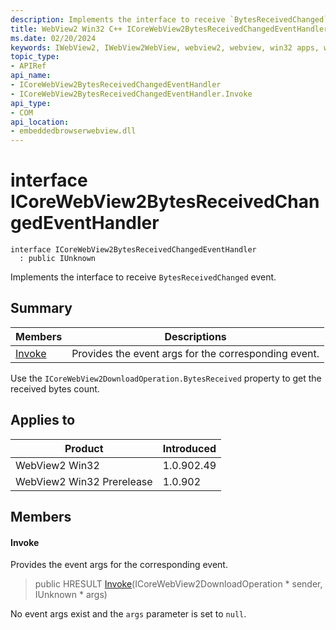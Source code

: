 ```yaml
---
description: Implements the interface to receive `BytesReceivedChanged` event.
title: WebView2 Win32 C++ ICoreWebView2BytesReceivedChangedEventHandler
ms.date: 02/20/2024
keywords: IWebView2, IWebView2WebView, webview2, webview, win32 apps, win32, edge, ICoreWebView2, ICoreWebView2Controller, browser control, edge html, ICoreWebView2BytesReceivedChangedEventHandler
topic_type: 
- APIRef
api_name:
- ICoreWebView2BytesReceivedChangedEventHandler
- ICoreWebView2BytesReceivedChangedEventHandler.Invoke
api_type:
- COM
api_location:
- embeddedbrowserwebview.dll
---
```


# interface ICoreWebView2BytesReceivedChangedEventHandler

```
interface ICoreWebView2BytesReceivedChangedEventHandler
  : public IUnknown
```

Implements the interface to receive `BytesReceivedChanged` event.

## Summary

 Members                        | Descriptions
--------------------------------|---------------------------------------------
[Invoke](#invoke) | Provides the event args for the corresponding event.

Use the `ICoreWebView2DownloadOperation.BytesReceived` property to get the received bytes count.

## Applies to

Product                         | Introduced
--------------------------------|---------------------------------------------
WebView2 Win32            |    1.0.902.49
WebView2 Win32 Prerelease |    1.0.902

## Members

#### Invoke

Provides the event args for the corresponding event.

> public HRESULT [Invoke](#invoke)(ICoreWebView2DownloadOperation * sender, IUnknown * args)

No event args exist and the `args` parameter is set to `null`.

